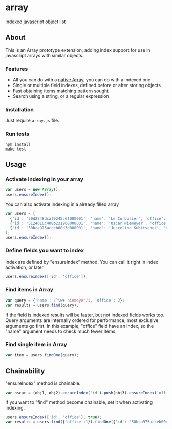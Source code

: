 # array
Indexed javascript object list

## About
This is an Array prototype extension, adding index support for use in javascript arrays with similar objects.

### Features
* All you can do with a [native Array](http://www.w3schools.com/jsref/jsref_obj_array.asp "Array methods"), you can do with a indexed one
* Single or multiple field indexes, defined before or after storing objects
* Fast obtaining items matching pattern sought
* Search using a string, or a regular expression

### Installation
Just require ```array.js``` file.

### Run tests
```
npm install
make test
```

## Usage

### Activate indexing in your array
```js
var users = new Array();
users.ensureIndex();
```
You can also activate indexing in a already filled array
```js
var users = [
  {'id': '50d2548dcaf0245c6f000001', 'name': 'Le Corbusier', 'office': 1},
  {'id': '5124610c408b231968000001', 'name': 'Oscar Niemeyer', 'office': 2},
  {'id': '50bca975acceb00d3d000001', 'name': 'Juscelino Kubitschek', 'office': 1}
];
users.ensureIndex();
```

### Define fields you want to index
Index are defined by "ensureIndex" method. You can call it right in index activation, or later.
```js
users.ensureIndex(['id', 'office']);
```

### Find items in Array
```js
var query = {'name': /^\w+ niemeyer/i, 'office': 2};
var results = users.find(query);
```
If the field is indexed results will be faster, but not indexed fields works too.
Query arguments are internally ordered for performance, most exclusive arguments go first.
In this example, "office" field have an index, so the "name" argument needs to check much fewer items.

### Find single item in Array
```js
var item = users.findOne(query);
```

## Chainability
"ensureIndex" method is chainable.
```js
var oscar = (obj1, obj2).ensureIndex('id').push(obj3).ensureIndex('office').findOne({'id': '5124610c408b231968000001'});
```
If you want to "find" method become chainable, set it when activating indexing.
```js
users.ensureIndex(['id', 'office'], true);
var results = users.find({'office':1}).findOne({'id': '50bca975acceb00d3d000001'});
```